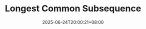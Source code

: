 ---
weight: 999
title: "Longest Common Subsequence"
description: ""
icon: "article"
date: "2025-06-24T20:00:21+08:00"
lastmod: "2025-06-24T20:00:21+08:00"
draft: true
toc: true
---